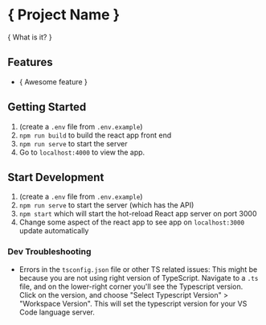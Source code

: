 # { Project Name }

{ What is it? }

## Features

* { Awesome feature }

## Getting Started

1. (create a `.env` file from `.env.example`)
2. `npm run build` to build the react app front end
3. `npm run serve` to start the server
4. Go to `localhost:4000` to view the app.

## Start Development

1. (create a `.env` file from `.env.example`)
2. `npm run serve` to start the server (which has the API)
3. `npm start` which will start the hot-reload React app server on port 3000
4. Change some aspect of the react app to see app on `localhost:3000` update automatically 

### Dev Troubleshooting

* Errors in the `tsconfig.json` file or other TS related issues: This might be because you are not using right version of TypeScript. Navigate to a `.ts` file, and on the lower-right corner you'll see the Typescript version. Click on the version, and choose "Select Typescript Version" > "Workspace Version". This will set the typescript version for your VS Code language server.
